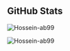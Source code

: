 

## GitHub Stats

<p><img align="center" src="https://github-readme-stats.vercel.app/api?username=Hossein-ab99&show_icons=true&theme=radical" alt="Hossein-ab99" /></p>

<p><img align="center" src="https://github-readme-streak-stats.herokuapp.com/?user=Hossein-ab99" alt="Hossein-ab99" /></p>




